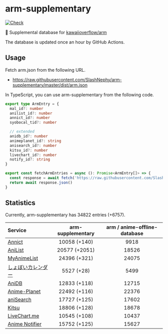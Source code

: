 # arm-supplementary

[![Check](https://github.com/SlashNephy/arm-supplementary/actions/workflows/check-node.yml/badge.svg)](https://github.com/SlashNephy/arm-supplementary/actions/workflows/check-node.yml)

💊 Supplemental database for [kawaiioverflow/arm](https://github.com/kawaiioverflow/arm)

The database is updated once an hour by GitHub Actions.

## Usage

Fetch arm.json from the following URL.

- https://raw.githubusercontent.com/SlashNephy/arm-supplementary/master/dist/arm.json

In TypeScript, you can use arm-supplementary from the following code.

```TypeScript
export type ArmEntry = {
  mal_id?: number
  anilist_id?: number
  annict_id?: number
  syobocal_tid?: number

  // extended
  anidb_id?: number
  animeplanet_id?: string
  anisearch_id?: number
  kitsu_id?: number
  livechart_id?: number
  notify_id?: string
}

export const fetchArmEntries = async (): Promise<ArmEntry[]> => {
  const response = await fetch('https://raw.githubusercontent.com/SlashNephy/arm-supplementary/master/dist/arm.json')
  return await response.json()
}
```

## Statistics

Currently, arm-supplementary has 34822 entries (+6757).

| Service                                     | arm-supplementary | arm / anime-offline-database |
| :------------------------------------------ | :---------------: | :--------------------------: |
| [Annict](https://annict.com)                |   10058 (+140)    |             9918             |
| [AniList](https://anilist.co)               |   20577 (+2051)   |            18526             |
| [MyAnimeList](https://myanimelist.net)      |   24396 (+321)    |            24075             |
| [しょぼいカレンダー](https://cal.syoboi.jp) |    5527 (+28)     |             5499             |
| [AniDB](https://anidb.net)                  |   12833 (+118)    |            12715             |
| [Anime-Planet](https://anime-planet.com)    |   22492 (+116)    |            22376             |
| [aniSearch](https://anisearch.com)          |   17727 (+125)    |            17602             |
| [Kitsu](https://kitsu.io)                   |   18806 (+128)    |            18678             |
| [LiveChart.me](https://livechart.me)        |   10545 (+108)    |            10437             |
| [Anime Notifier](https://notify.moe)        |   15752 (+125)    |            15627             |

